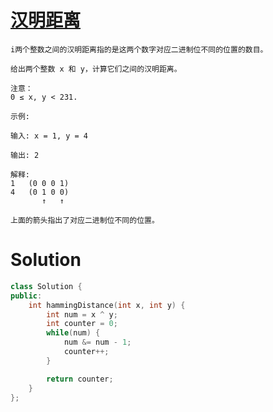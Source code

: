 # [汉明距离](https://leetcode-cn.com/problems/hamming-distance/)

```
i两个整数之间的汉明距离指的是这两个数字对应二进制位不同的位置的数目。

给出两个整数 x 和 y，计算它们之间的汉明距离。

注意：
0 ≤ x, y < 231.

示例:

输入: x = 1, y = 4

输出: 2

解释:
1   (0 0 0 1)
4   (0 1 0 0)
       ↑   ↑

上面的箭头指出了对应二进制位不同的位置。
```

# Solution

```cpp
class Solution {
public:
    int hammingDistance(int x, int y) {
        int num = x ^ y;
        int counter = 0;
        while(num) {
            num &= num - 1;
            counter++;
        }

        return counter;
    }
};
```
